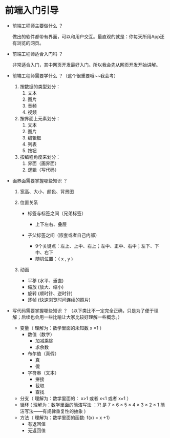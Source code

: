 

# 前端入门引导

- 前端工程师主要做什么 ？

  做出的软件都带有界面，可以和用户交互。最直观的就是：你每天所用App还有浏览的网页。

  

- 前端工程师适合入门吗 ？

  非常适合入门，其中网页开发最好入门。所以我会先从网页开发开始讲解。

  

- 前端工程师需要学什么 ？（这个很重要哦~~我会考）

  1. 按数据的类型划分：
     1. 文本
     2. 图片
     3. 音频
     4. 视频
  2. 按界面上元素划分：
     1. 文本
     2. 图片
     3. 编辑框
     4. 列表
     5. 按钮
  3. 按编程角度来划分：
     1. 界面（画界面）
     2. 逻辑（写代码）

- 画界面需要掌握哪些知识 ？

  1. 宽高、大小、颜色、背景图

  2. 位置关系

     - 标签与标签之间（兄弟标签）

       - 上下左右、叠层

     - 子父标签之间（嵌套或者自己内部）

       - 9个关键点：左上、上中、右上；左中、正中、右中；左下、下中、右下
       - 随机位置：（ x , y )
     
  3. 动画

     - 平移    (水平、垂直)
     - 缩放    (放大、缩小)
     - 旋转    (顺时针、逆时针)
     - 逐帧    (快速浏览时间连续的照片)

        

- 写代码需要掌握哪些知识 ？ （以下类比不一定完全正确，只是为了便于理解；后续也会用一些比喻让大家比较好理解一些概念。）

  - 变量（ 理解为：数学里面的未知数 x =1 ）
    - 数值（数字）
      - 加减乘除
      - 求余数
    - 布尔值（真假）
      - 真
      - 假
    - 字符串（文本）
      - 拼接
      - 截取
      - 查找
  - 分支（ 理解为：数学里面的： x>1 或者 x<1 或者 x=1 ）
  - 循环  ( 理解为：数学里面的简洁写法 ：7! 是 7 × 6 × 5 × 4 × 3 × 2 × 1 简洁写法——有规律重复性的抽象 )
  - 方法（ 理解为：数学里面的函数: f(x) = x +1）
    - 有返回值
    - 无返回值